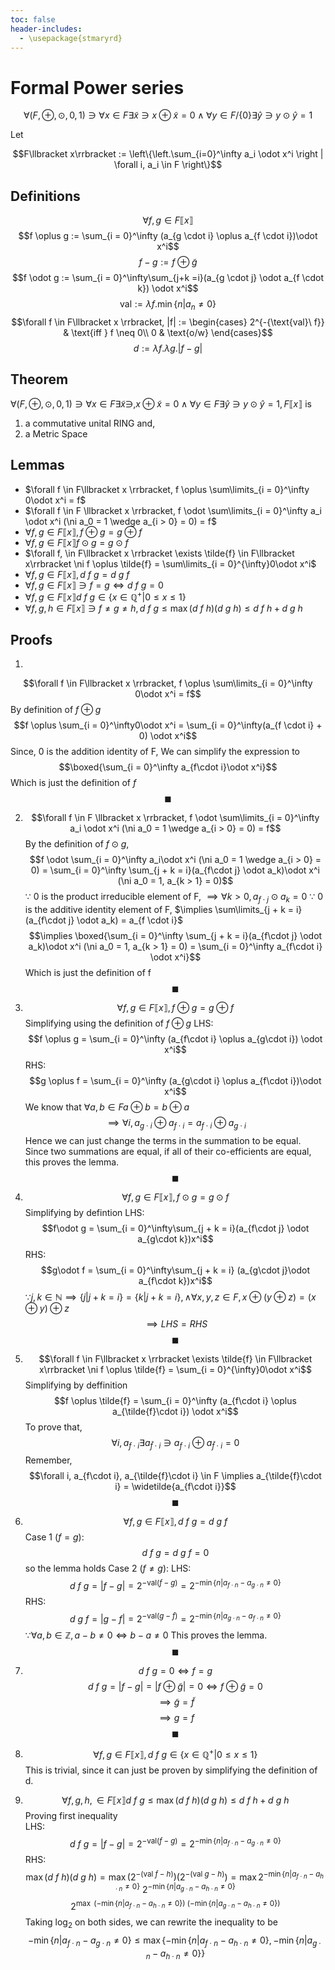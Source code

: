 ```yaml
---
toc: false
header-includes: 
  - \usepackage{stmaryrd}
---
```

# Formal Power series

 $$\forall (F, \oplus, \odot, 0, 1) \ni \forall x \in F \exists \tilde{x} \ni x \oplus \tilde{x} = 0\wedge\forall y \in F / \{0\} \exists \hat{y} \ni y \odot \hat{y} = 1$$

Let

$$F\llbracket x\rrbracket := \left\{\left.\sum_{i=0}^\infty a_i \odot x^i \right | \forall i, a_i \in F \right\}$$

## Definitions

$$\forall f, g \in F\llbracket x \rrbracket$$
$$f \oplus g := \sum_{i = 0}^\infty (a_{g \cdot i} \oplus a_{f \cdot i})\odot x^i$$
$$f - g := f \oplus \tilde{g}$$
$$f \odot g := \sum_{i = 0}^\infty\sum_{j+k =i}(a_{g \cdot j} \odot a_{f \cdot k}) \odot x^i$$
$$\text{val} := \lambda f.\min \{n | a_n \neq 0\}$$
$$\forall f \in F\llbracket x \rrbracket, |f| := \begin{cases}
2^{-{\text{val}\ f}} & \text{iff } f \neq 0\\
0 & \text{o/w}
\end{cases}$$
$$d := \lambda f.\lambda g.|f - g|$$

## Theorem
$\forall (F, \oplus, \odot, 0, 1) \ni \forall x \in F \exists \tilde{x} \ni, x \oplus \tilde{x} = 0 \wedge \forall y \in F \exists \hat{y} \ni y \odot \hat{y} = 1, F\llbracket x\rrbracket$ is 
1. a commutative unital RING and,
2. a Metric Space

## Lemmas

- $\forall f \in F\llbracket x \rrbracket, f \oplus \sum\limits_{i = 0}^\infty 0\odot x^i = f$
- $\forall f \in F \llbracket x \rrbracket, f \odot \sum\limits_{i = 0}^\infty a_i \odot x^i (\ni a_0 = 1 \wedge a_{i > 0} = 0) = f$
- $\forall f, g\in F\llbracket x \rrbracket, f\oplus g = g \oplus f$
- $\forall f, g \in F\llbracket x \rrbracket f \odot g = g \odot f$
- $\forall f, \in F\llbracket x \rrbracket \exists \tilde{f} \in F\llbracket x\rrbracket \ni f \oplus \tilde{f} = \sum\limits_{i = 0}^{\infty}0\odot x^i$
- $\forall f, g \in F\llbracket x \rrbracket, d\ f\ g = d\ g\ f$
- $\forall f, g \in F\llbracket x \rrbracket \ni f = g \iff d\ f\ g = 0$
- $\forall f, g \in F\llbracket x \rrbracket d\ f\ g \in \{x \in \mathbb{Q}^+ | 0 \le x \le 1\}$
- $\forall f, g, h \in F\llbracket x \rrbracket \ni f \neq g \neq h, d\ f\ g \leq \max (d\ f\ h) (d\ g\ h) \leq d\ f\ h + d\ g\ h$


## Proofs

1.
$$\forall f \in F\llbracket x \rrbracket, f \oplus \sum\limits_{i = 0}^\infty 0\odot x^i = f$$
By definition of $f \oplus g$
$$f \oplus \sum_{i = 0}^\infty0\odot x^i = \sum_{i = 0}^\infty(a_{f \cdot i} + 0) \odot x^i$$
Since, 0 is the addition identity of F, We can simplify the expression to
$$\boxed{\sum_{i = 0}^\infty a_{f\cdot i}\odot x^i}$$
Which is just the definition of $f$
$$\blacksquare$$

2. $$\forall f \in F \llbracket x \rrbracket, f \odot \sum\limits_{i = 0}^\infty a_i \odot x^i (\ni a_0 = 1 \wedge a_{i > 0} = 0) = f$$
By the definition of $f \odot g$,
$$f \odot \sum_{i = 0}^\infty a_i\odot x^i (\ni a_0 = 1 \wedge a_{i > 0} = 0) = \sum_{i = 0}^\infty \sum_{j + k = i}(a_{f\cdot j} \odot a_k)\odot x^i (\ni a_0 = 1, a_{k > 1} = 0)$$
$\because$ 0 is the product irreducible element of F, $\implies \forall k > 0, a_{f \cdot j} \odot a_k = 0$
$\because$ 0 is the additive identity element of F, $\implies \sum\limits_{j + k = i} (a_{f\cdot j} \odot a_k) = a_{f \cdot i}$
$$\implies \boxed{\sum_{i = 0}^\infty \sum_{j + k = i}(a_{f\cdot j} \odot a_k)\odot x^i (\ni a_0 = 1, a_{k > 1} = 0) = \sum_{i = 0}^\infty a_{f\cdot i} \odot x^i}$$
Which is just the definition of f
$$\blacksquare$$
3. $$\forall f, g\in F\llbracket x \rrbracket, f \oplus g = g \oplus f$$
Simplifying using the definition of $f \oplus g$
LHS:
$$f \oplus g = \sum_{i = 0}^\infty (a_{f\cdot i} \oplus a_{g\cdot i}) \odot x^i$$
RHS:
$$g \oplus f = \sum_{i = 0}^\infty (a_{g\cdot i} \oplus a_{f\cdot i})\odot x^i$$
We know that $\forall a, b \in F a \oplus b = b \oplus a$
$$\implies \forall i, a_{g\cdot i} \oplus a_{f\cdot i} = a_{f\cdot i} \oplus a_{g\cdot i}$$
Hence we can just change the terms in the summation to be equal. Since two summations are equal, if all of their co-efficients are equal, this proves the lemma.
$$\blacksquare$$
4. $$\forall f, g\in F\llbracket x \rrbracket, f\odot g = g\odot f$$
Simplifying by defintion
LHS:
$$f\odot g = \sum_{i = 0}^\infty\sum_{j + k = i}(a_{f\cdot j} \odot a_{g\cdot k})x^i$$
RHS:
$$g\odot f = \sum_{i = 0}^\infty\sum_{j + k = i} (a_{g\cdot j}\odot a_{f\cdot k})x^i$$
$\because j, k \in \mathbb{N} \implies \{j | j + k = i\} = \{k | j + k = i\}, \wedge \forall x, y, z \in F, x \oplus (y \oplus z) = (x \oplus y) \oplus z$ 
$$\implies LHS = RHS$$
$$\blacksquare$$
5. $$\forall f \in F\llbracket x \rrbracket \exists \tilde{f} \in F\llbracket x\rrbracket \ni f \oplus \tilde{f} = \sum_{i = 0}^{\infty}0\odot x^i$$
Simplifying by deffinition
$$f \oplus \tilde{f} = \sum_{i = 0}^\infty (a_{f\cdot i} \oplus a_{\tilde{f}\cdot i}) \odot x^i$$
To prove that,
$$\forall i, a_{f\cdot i} \exists a_{\tilde{f}\cdot i} \ni a_{f\cdot i} \oplus a_{\tilde{f}\cdot i} = 0$$
Remember,
$$\forall i, a_{f\cdot i}, a_{\tilde{f}\cdot i} \in F \implies a_{\tilde{f}\cdot i} = \widetilde{a_{f\cdot i}}$$
$$\blacksquare$$
6. $$\forall f, g \in F\llbracket x \rrbracket, d\ f\ g = d\ g\ f$$
Case 1 $(f = g)$:
$$d\ f\ g = d\ g\ f = 0$$
so the lemma holds
Case 2 $(f \neq g)$:
LHS:
$$d\ f\ g = |f - g| = 2^{-\text{val}(f - g)} = 2^{-\min\{n | a_{f\cdot n} - a_{g\cdot n} \neq 0\}}$$
RHS:
$$d\ g\ f = |g - f| = 2^{-\text{val}(g - f)} = 2^{-\min\{n | a_{g\cdot n} - a_{f\cdot n} \neq 0\}}$$
$\because \forall a, b \in \mathbb{Z}, a - b \neq 0 \iff b - a \neq 0$ This proves the lemma.
$$\blacksquare$$
7. $$d\ f\ g = 0 \iff f = g$$
$$d\ f\ g = |f - g| = |f \oplus \tilde{g}| = 0 \iff f \oplus \tilde{g} = 0$$
$$\implies \tilde{g} = \tilde{f}$$
$$\implies g = f$$
$$\blacksquare$$
8. $$\forall f, g \in F\llbracket x \rrbracket, d\ f\ g \in \{x \in \mathbb{Q}^+ | 0 \le x \le 1\}$$
This is trivial, since it can just be proven by simplifying the definition of d.

9. $$\forall f, g, h, \in F\llbracket x \rrbracket d\ f\ g \leq \max (d\ f\ h) (d\ g\ h) \leq d\ f\ h + d\ g\ h$$
Proving first inequality\
LHS:
$$d\ f\ g = |f - g| = 2^{-\text{val}(f - g)} = 2^{-\min\{n | a_{f\cdot n} - a_{g\cdot n} \neq 0\}}$$
RHS:
$$\max (d\ f\ h) (d\ g\ h) = \max (2^{-(\text{val } f - h)})(2^{-(\text{val } g - h)}) = \max 2^{-\min\{n | a_{f\cdot n} - a_{h\cdot n} \neq 0\}}\ 2^{-\min\{n | a_{g\cdot n} - a_{h\cdot n} \neq 0\}}$$
$$2^{\max\ (-\min\{n | a_{f\cdot n} - a_{h\cdot n} \neq 0\})\ (- \min\{n | a_{g\cdot n} - a_{h\cdot n} \neq 0\})}$$
Taking $\log_2$ on both sides, we can rewrite the inequality to be 
$$-\min\{n | a_{f\cdot n} - a_{g\cdot n} \neq 0\} \le \max\{-\min\{n | a_{f\cdot n} - a_{h\cdot n} \neq 0\}, -\min\{n | a_{g\cdot n} - a_{h\cdot n} \neq 0\}\}$$





















